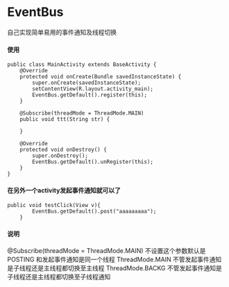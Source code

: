# EventBus
自己实现简单易用的事件通知及线程切换


#### 使用

    public class MainActivity extends BaseActivity {
        @Override
        protected void onCreate(Bundle savedInstanceState) {
            super.onCreate(savedInstanceState);
            setContentView(R.layout.activity_main);
            EventBus.getDefault().register(this);
        }

        @Subscribe(threadMode = ThreadMode.MAIN)
        public void ttt(String str) {

        }

        @Override
        protected void onDestroy() {
            super.onDestroy();
            EventBus.getDefault().unRegister(this);
        }
    }
    
#### 在另外一个activity发起事件通知就可以了

    public void testClick(View v){
            EventBus.getDefault().post("aaaaaaaaa");
        }
        
#### 说明

@Subscribe(threadMode = ThreadMode.MAIN) 不设置这个参数默认是POSTING 和发起事件通知是同一个线程 ThreadMode.MAIN 不管发起事件通知是子线程还是主线程都切换至主线程  ThreadMode.BACKG 不管发起事件通知是子线程还是主线程都切换至子线程通知

